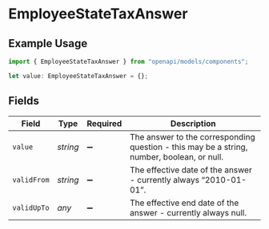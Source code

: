 # EmployeeStateTaxAnswer

## Example Usage

```typescript
import { EmployeeStateTaxAnswer } from "openapi/models/components";

let value: EmployeeStateTaxAnswer = {};
```

## Fields

| Field                                                                                      | Type                                                                                       | Required                                                                                   | Description                                                                                |
| ------------------------------------------------------------------------------------------ | ------------------------------------------------------------------------------------------ | ------------------------------------------------------------------------------------------ | ------------------------------------------------------------------------------------------ |
| `value`                                                                                    | *string*                                                                                   | :heavy_minus_sign:                                                                         | The answer to the corresponding question - this may be a string, number, boolean, or null. |
| `validFrom`                                                                                | *string*                                                                                   | :heavy_minus_sign:                                                                         | The effective date of the answer - currently always “2010-01-01”.                          |
| `validUpTo`                                                                                | *any*                                                                                      | :heavy_minus_sign:                                                                         | The effective end date of the answer - currently always null.                              |